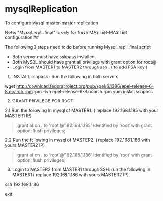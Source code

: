 # mysqlReplication
To configure Mysql master-master replication

Note: "Mysql_repli_final" is only for fresh MASTER-MASTER configuration.##

The following 3 steps need to do before running Mysql_repli_final script

  - Both server must have sshpass installed.
  - Both MySQL should have  grant all privilege with grant option for root@<IP>
  - Login from MASTER1 to MASTER2  through ssh . ( to add RSA key )


1. INSTALL sshpass : Run the following in both servers

wget http://download.fedoraproject.org/pub/epel/6/i386/epel-release-6-8.noarch.rpm
rpm -ivh epel-release-6-8.noarch.rpm
yum install sshpass


2. GRANT PRIVILEGE FOR ROOT

  2.1 Run the following in mysql of MASTER1. ( replace 192.168.1.185 with your MASTER1 IP)


>grant all on *.* to 'root'@'192.168.1.185' identified by 'root' with grant option;
>flush privileges;

  2.2 Run the following in mysql of MASTER2. ( replace 192.168.1.186 with yours MASTER2 IP)


>grant all on *.* to 'root'@'192.168.1.186' identified by 'root' with grant option;
>flush privileges;



3. Login to MASTER2 from MASTER1 through SSH: run the following in MASTER1 ( replace 192.168.1.186 with yours MASTER2 IP)

ssh 192.168.1.186
><enter root password>
exit

